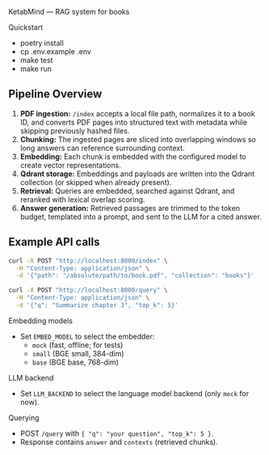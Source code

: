 KetabMind — RAG system for books

Quickstart

- poetry install
- cp .env.example .env
- make test
- make run

Pipeline Overview
-----------------

1. **PDF ingestion:** `/index` accepts a local file path, normalizes it to a book ID, and converts PDF pages into structured text with metadata while skipping previously hashed files.
2. **Chunking:** The ingested pages are sliced into overlapping windows so long answers can reference surrounding context.
3. **Embedding:** Each chunk is embedded with the configured model to create vector representations.
4. **Qdrant storage:** Embeddings and payloads are written into the Qdrant collection (or skipped when already present).
5. **Retrieval:** Queries are embedded, searched against Qdrant, and reranked with lexical overlap scoring.
6. **Answer generation:** Retrieved passages are trimmed to the token budget, templated into a prompt, and sent to the LLM for a cited answer.

Example API calls
-----------------

```bash
curl -X POST "http://localhost:8000/index" \
  -H "Content-Type: application/json" \
  -d '{"path": "/absolute/path/to/book.pdf", "collection": "books"}'
```

```bash
curl -X POST "http://localhost:8000/query" \
  -H "Content-Type: application/json" \
  -d '{"q": "Summarize chapter 3", "top_k": 5}'
```

Embedding models

- Set `EMBED_MODEL` to select the embedder:
  - `mock` (fast, offline; for tests)
  - `small` (BGE small, 384-dim)
  - `base` (BGE base, 768-dim)

LLM backend

- Set `LLM_BACKEND` to select the language model backend (only `mock` for now).

Querying

- POST `/query` with `{ "q": "your question", "top_k": 5 }`.
- Response contains `answer` and `contexts` (retrieved chunks).
